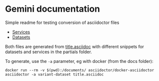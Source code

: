 # Gemini documentation

Simple readme for testing conversion of asciidoctor files


* [Services](partials/titleservices-title.html) 
* [Datasets](partials/titledatasets-title.html)

Both files are generated from [title.asciidoc](https://github.com/archaeogeek/gemini/blob/main/docs/partials/title.asciidoc) with different snippets for datasets and services in the partials folder.

To generate, use the `-a` parameter, eg with docker (from the docs folder):

```
docker run --rm -v $(pwd):/documents/ asciidoctor/docker-asciidoctor asciidoctor -a variant-dataset title.asciidoc
```
